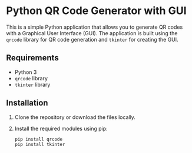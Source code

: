 # Python QR Code Generator with GUI

This is a simple Python application that allows you to generate QR codes with a Graphical User Interface (GUI). The application is built using the `qrcode` library for QR code generation and `tkinter` for creating the GUI.

## Requirements

- Python 3
- `qrcode` library
- `tkinter` library

## Installation

1. Clone the repository or download the files locally.

2. Install the required modules using pip:

   ```bash
   pip install qrcode
   pip install tkinter
